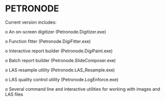 # PETRONODE
Current version includes:

o An on-screen digitizer (Petronode.Digitizer.exe)

o Function fitter (Petronode.DigiFitter.exe)

o Interactive report builder (Petronode.DigiPaint.exe)

o Batch report builder (Petronode.SlideComposer.exe)

o LAS resample utility (Petronode.LAS_Resample.exe)

o LAS quality control utility (Petronode.LogEnforce.exe)

o Several command line and interactive utilities for working with images and LAS files
